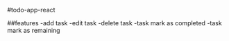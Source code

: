 #todo-app-react

##features
  -add task
  -edit task
  -delete task
  -task mark as completed
  -task mark as remaining 
